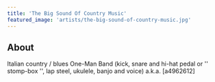 ```yaml
---
title: 'The Big Sound Of Country Music'
featured_image: 'artists/the-big-sound-of-country-music.jpg'
---
```


## About

Italian country / blues One-Man Band (kick, snare and hi-hat pedal or '' stomp-box '', lap steel, ukulele, banjo and voice) a.k.a. [a4962612]


